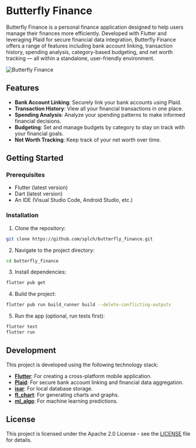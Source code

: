 # Butterfly Finance

Butterfly Finance is a personal finance application designed to help users manage their finances more efficiently. Developed with Flutter and leveraging Plaid for secure financial data integration, Butterfly Finance offers a range of features including bank account linking, transaction history, spending analysis, category-based budgeting, and net worth tracking — all within a standalone, user-friendly environment.

![Butterfly Finance](https://github.com/splch/butterfly-finance/assets/25377399/c991ef61-c716-4596-8546-162d0fa3e18b)

## Features

- **Bank Account Linking**: Securely link your bank accounts using Plaid.
- **Transaction History**: View all your financial transactions in one place.
- **Spending Analysis**: Analyze your spending patterns to make informed financial decisions.
- **Budgeting**: Set and manage budgets by category to stay on track with your financial goals.
- **Net Worth Tracking**: Keep track of your net worth over time.

## Getting Started

### Prerequisites

- Flutter (latest version)
- Dart (latest version)
- An IDE (Visual Studio Code, Android Studio, etc.)

### Installation

1. Clone the repository:

```bash
git clone https://github.com/splch/butterfly_finance.git
```

2. Navigate to the project directory:

```bash
cd butterfly_finance
```

3. Install dependencies:

```bash
flutter pub get
```

4. Build the project:

```bash
flutter pub run build_runner build --delete-conflicting-outputs
```

5. Run the app (optional, run tests first):

```bash
flutter test
flutter run
```

## Development

This project is developed using the following technology stack:

- **[Flutter](https://flutter.dev/)**: For creating a cross-platform mobile application.
- **[Plaid](https://plaid.com/)**: For secure bank account linking and financial data aggregation.
- **[isar](https://isar.dev/)**: For local database storage.
- **[fl_chart](https://app.flchart.dev/#/line)**: For generating charts and graphs.
- **[ml_algo](https://www.ml-algo.com/)**: For machine learning predictions.

## License

This project is licensed under the Apache 2.0 License - see the [LICENSE](LICENSE) file for details.
